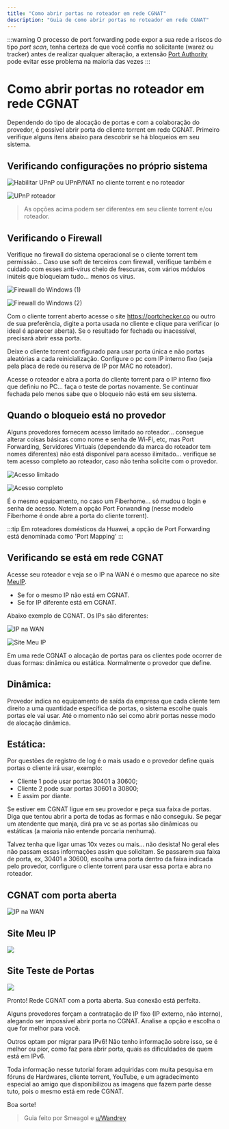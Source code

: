 ```yaml
---
title: "Como abrir portas no roteador em rede CGNAT"
description: "Guia de como abrir portas no roteador em rede CGNAT"
---
```


:::warning O processo de port forwarding pode expor a sua rede a riscos do tipo _port scan_, tenha certeza de que você confia no solicitante (warez ou tracker) antes de realizar qualquer alteração, a extensão [Port Authority](https://github.com/ACK-J/Port_Authority) pode evitar esse problema na maioria das vezes
:::

# Como abrir portas no roteador em rede CGNAT

Dependendo do tipo de alocação de portas e com a colaboração do provedor, é possível abrir porta do cliente torrent em rede CGNAT. Primeiro verifique alguns itens abaixo para descobrir se há bloqueios em seu sistema.

## Verificando configurações no próprio sistema

![Habilitar UPnP ou UPnP/NAT no cliente torrent e no roteador](./images/cgnat-portas-1.png)

![UPnP roteador](./images/cgnat-portas-2.png)

> As opções acima podem ser diferentes em seu cliente torrent e/ou roteador.

## Verificando o Firewall

Verifique no firewall do sistema operacional se o cliente torrent tem permissão... Caso use soft de terceiros com firewall, verifique também e cuidado com esses anti-vírus cheio de frescuras, com vários módulos inúteis que bloqueiam tudo... menos os vírus.

![Firewall do Windows (1)](./images/cgnat-portas-3.png)

![Firewall do Windows (2)](./images/cgnat-portas-4.png)

Com o cliente torrent aberto acesse o site https://portchecker.co ou outro de sua preferência, digite a porta usada no cliente e clique para verificar (o ideal é aparecer aberta). Se o resultado for fechada ou inacessível, precisará abrir essa porta.

Deixe o cliente torrent configurado para usar porta única e não portas aleatórias a cada reinicialização. Configure o pc com IP interno fixo (seja pela placa de rede ou reserva de IP por MAC no roteador).

Acesse o roteador e abra a porta do cliente torrent para o IP interno fixo que definiu no PC... faça o teste de portas novamente. Se continuar fechada pelo menos sabe que o bloqueio não está em seu sistema.

## Quando o bloqueio está no provedor

Alguns provedores fornecem acesso limitado ao roteador... consegue alterar coisas básicas como nome e senha de Wi-Fi, etc, mas Port Forwarding, Servidores Virtuais (dependendo da marca do roteador tem nomes diferentes) não está disponível para acesso ilimitado... verifique se tem acesso completo ao roteador, caso não tenha solicite com o provedor.

![Acesso limitado](./images/cgnat-portas-5.png)

![Acesso completo](./images/cgnat-portas-6.png)

É o mesmo equipamento, no caso um Fiberhome... só mudou o login e senha de acesso. Notem a opção Port Forwanding (nesse modelo Fiberhome é onde abre a porta do cliente torrent).

:::tip Em roteadores domésticos da Huawei, a opção de Port Forwarding está denominada como 'Port Mapping'
:::

## Verificando se está em rede CGNAT

Acesse seu roteador e veja se o IP na WAN é o mesmo que aparece no site [MeuIP](https://www.meuip.com.br/).

- Se for o mesmo IP não está em CGNAT.
- Se for IP diferente está em CGNAT.

Abaixo exemplo de CGNAT. Os IPs são diferentes:

![IP na WAN](./images/cgnat-portas-7.png)

![Site Meu IP](./images/cgnat-portas-8.png)

Em uma rede CGNAT o alocação de portas para os clientes pode ocorrer de duas formas: dinâmica ou estática. Normalmente o provedor que define.

## Dinâmica:

Provedor indica no equipamento de saída da empresa que cada cliente tem direito a uma quantidade específica de portas, o sistema escolhe quais portas ele vai usar. Até o momento não sei como abrir portas nesse modo de alocação dinâmica.

## Estática:

Por questões de registro de log é o mais usado e o provedor define quais portas o cliente irá usar, exemplo:

- Cliente 1 pode usar portas 30401 a 30600;
- Cliente 2 pode suar portas 30601 a 30800;
- E assim por diante.

Se estiver em CGNAT ligue em seu provedor e peça sua faixa de portas. Diga que tentou abrir a porta de todas as formas e não conseguiu. Se pegar um atendente que manja, dirá pra vc se as portas são dinâmicas ou estáticas (a maioria não entende porcaria nenhuma).

Talvez tenha que ligar umas 10x vezes ou mais... não desista! No geral eles não passam essas informações assim que solicitam.
Se passarem sua faixa de porta, ex, 30401 a 30600, escolha uma porta dentro da faixa indicada pelo provedor, configure o cliente torrent para usar essa porta e abra no roteador.

## CGNAT com porta aberta

![IP na WAN](./images/cgnat-portas-9.png)

## Site Meu IP

![](./images/cgnat-portas-10.png)

## Site Teste de Portas

![](./images/cgnat-portas-11.png)

Pronto! Rede CGNAT com a porta aberta. Sua conexão está perfeita.

Alguns provedores forçam a contratação de IP fixo (IP externo, não interno), alegando ser impossível abrir porta no CGNAT. Analise a opção e escolha o que for melhor para você.

Outros optam por migrar para IPv6! Não tenho informação sobre isso, se é melhor ou pior, como faz para abrir porta, quais as dificuldades de quem está em IPv6.

Toda informação nesse tutorial foram adquiridas com muita pesquisa em fóruns de Hardwares, cliente torrent, YouTube, e um agradecimento especial ao amigo que disponibilizou as imagens que fazem parte desse tuto, pois o mesmo está em rede CGNAT.

Boa sorte!

> Guia feito por Smeagol e [u/Wandrey](https://lemmy.eco.br/u/wandrey)
